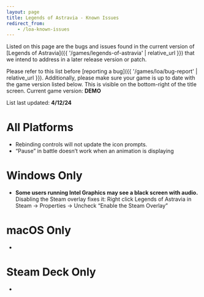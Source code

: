 ```yaml
---
layout: page
title: Legends of Astravia - Known Issues
redirect_from:
    - /loa-known-issues
---
```

Listed on this page are the bugs and issues found in the current version of [Legends of Astravia]({{ '/games/legends-of-astravia' | relative_url }}) that we intend to address in a later release version or patch.

Please refer to this list before [reporting a bug]({{ '/games/loa/bug-report' | relative_url }}). 
Additionally, please make sure your game is up to date with the game version listed below. This is visible on the bottom-right of the title screen.
Current game version: **DEMO**

List last updated: **4/12/24**

# All Platforms

- Rebinding controls will not update the icon prompts.
- “Pause” in battle doesn’t work when an animation is displaying

# Windows Only

- **Some users running Intel Graphics may see a black screen with audio.** Disabling the Steam overlay fixes it: Right click Legends of Astravia in Steam -> Properties -> Uncheck “Enable the Steam Overlay”

# macOS Only

- 

# Steam Deck Only

- 

